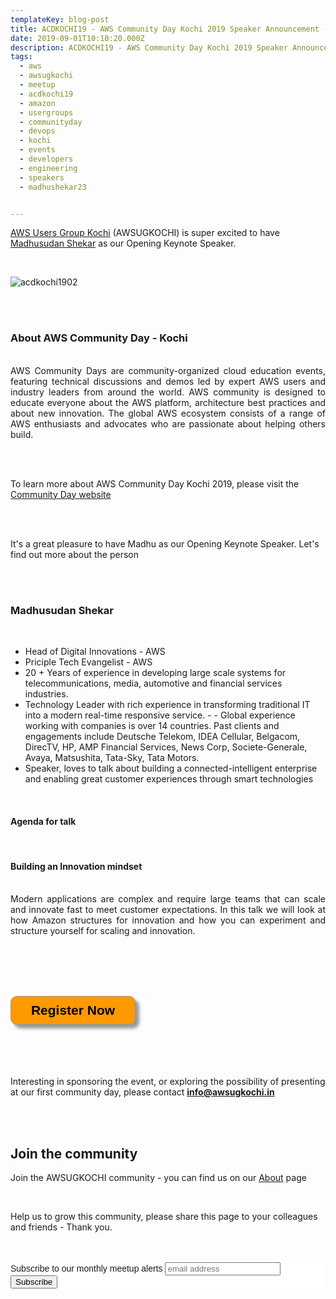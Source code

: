 ```yaml
---
templateKey: blog-post
title: ACDKOCHI19 - AWS Community Day Kochi 2019 Speaker Announcement - Madhusudan Shekar
date: 2019-09-01T10:10:20.000Z
description: ACDKOCHI19 - AWS Community Day Kochi 2019 Speaker Announcement -  Madhusudan Shekar
tags:
  - aws
  - awsugkochi
  - meetup
  - acdkochi19
  - amazon
  - usergroups
  - communityday
  - devops
  - kochi
  - events
  - developers
  - engineering
  - speakers
  - madhushekar23


---
```


[AWS Users Group Kochi](https://awsugkochi.in) (AWSUGKOCHI) is super excited to have [Madhusudan Shekar](https://www.linkedin.com/in/madhusudanshekar/) as our Opening Keynote Speaker.

<br>

![acdkochi1902](/img/awsugkochi-acdkochi19-speaker-madhu.png)


<br> 
<br>

<h3> About AWS Community Day - Kochi </h3>

<br>
<div style="text-align: justify">
AWS Community Days are community-organized cloud education events, featuring technical discussions and demos led by expert AWS users and industry leaders from around the world. AWS community is designed to educate everyone about the AWS platform, architecture best practices and about new innovation. The global AWS ecosystem consists of a range of AWS enthusiasts and advocates who are passionate about helping others build.
</div>

<br> <br> 

To learn more about AWS Community Day Kochi 2019, please visit the [Community Day website](https://communityday.awsugkochi.in)


<br> <br> 

It's a great pleasure to have Madhu as our Opening Keynote Speaker. Let's find out more about the person

<br> <br> 

<h3> Madhusudan Shekar </h3>

<br>

- Head of Digital Innovations - AWS
- Priciple Tech Evangelist - AWS
- 20 + Years of experience in developing large scale systems for telecommunications, media, automotive and financial services industries.
- Technology Leader with rich experience in transforming traditional IT into a modern real-time responsive service. - - Global experience working with companies is over 14 countries. Past clients and engagements include Deutsche Telekom, IDEA Cellular, Belgacom, DirecTV, HP, AMP Financial Services, News Corp, Societe-Generale, Avaya, Matsushita, Tata-Sky, Tata Motors.
- Speaker, loves to talk about building a connected-intelligent enterprise and enabling great customer experiences through smart technologies

<br>

<h4> Agenda for talk </h4>
<br>
<h4> Building an Innovation mindset </h4>
<br>

<div style="text-align: justify">
Modern applications are complex and require large teams that can scale and innovate fast to meet customer expectations.  In this talk we will look at how Amazon structures for innovation and how you can experiment and structure yourself for scaling and innovation.
</div>

<br> <br> <br> <br>

<form>
<input style="width: 200px; padding: 10px; cursor: pointer; box-shadow: 6px 6px 5px; #999; -webkit-box-shadow: 6px 6px 5px #999; -moz-box-shadow: 6px 6px 5px #999; font-weight: bold; background: #FF9900; color: #000; border-radius: 10px; border: 1px solid #999; font-size: 150%;" type="button" value="Register Now" onclick="location.href='https://konfhub.com/awsugkochi'" />
</form>  

<br> <br> <br> <br>
Interesting in sponsoring the event, or exploring the possibility of presenting at our first community day, please contact **info@awsugkochi.in**


<br> <br>

## Join the community

Join the AWSUGKOCHI community - you can find us on our [About](https://awsugkochi.in/about) page

<br> 

Help us to grow this community, please share this page to your colleagues and friends - Thank you.

<br>
<br>

<!-- Begin Mailchimp Signup Form -->
<link href="//cdn-images.mailchimp.com/embedcode/slim-10_7.css" rel="stylesheet" type="text/css">
<style type="text/css">
	#mc_embed_signup{background:#fff; clear:left; font:14px Helvetica,Arial,sans-serif; }
	/* Add your own Mailchimp form style overrides in your site stylesheet or in this style block.
	   We recommend moving this block and the preceding CSS link to the HEAD of your HTML file. */
</style>
<div id="mc_embed_signup">
<form action="https://awsugkochi.us20.list-manage.com/subscribe/post?u=b4c4469413422365d2a2e5cf6&amp;id=d4837b9a16" method="post" id="mc-embedded-subscribe-form" name="mc-embedded-subscribe-form" class="validate" target="_blank" novalidate>
    <div id="mc_embed_signup_scroll">
	<label for="mce-EMAIL">Subscribe to our monthly meetup alerts</label>
	<input type="email" value="" name="EMAIL" class="email" id="mce-EMAIL" placeholder="email address" required>
    <!-- real people should not fill this in and expect good things - do not remove this or risk form bot signups-->
    <div style="position: absolute; left: -5000px;" aria-hidden="true"><input type="text" name="b_b4c4469413422365d2a2e5cf6_d4837b9a16" tabindex="-1" value=""></div>
    <div class="clear"><input type="submit" value="Subscribe" name="subscribe" id="mc-embedded-subscribe" class="button"></div>
    </div>
</form>
</div>

<!--End mc_embed_signup-->
